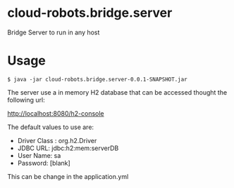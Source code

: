 # cloud-robots.bridge.server

Bridge Server to run in any host

# Usage

```shell
$ java -jar cloud-robots.bridge.server-0.0.1-SNAPSHOT.jar
```

The server use a in memory H2 database that can be accessed thought the following url:

[http://localhost:8080/h2-console](http://localhost:8080/h2-console)

The default values to use are:
- Driver Class : org.h2.Driver
- JDBC URL: jdbc:h2:mem:serverDB
- User Name: sa
- Password: [blank]

This can be change in the application.yml
